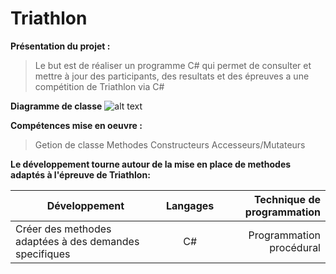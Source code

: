 # Triathlon
  **Présentation du projet :**
>Le but est de réaliser un programme C# qui permet de consulter et mettre à jour des participants, des resultats et des épreuves a une compétition de Triathlon via C#

**Diagramme de classe**
![alt text](https://github.com/clurgen/Triathlon/blob/master/Class_Diagram.png)

**Compétences mise en oeuvre :**
  >Getion de classe
  >Methodes
  >Constructeurs
  >Accesseurs/Mutateurs

**Le développement tourne autour de la mise en place de methodes adaptés à l'épreuve de Triathlon:**

|Développement                                         |Langages |Technique de programmation                           |
|------------------------------------------------------|:-------:|----------------------------------------------------:|
|Créer des methodes adaptées à des demandes specifiques |C#      |Programmation procédural                             |
